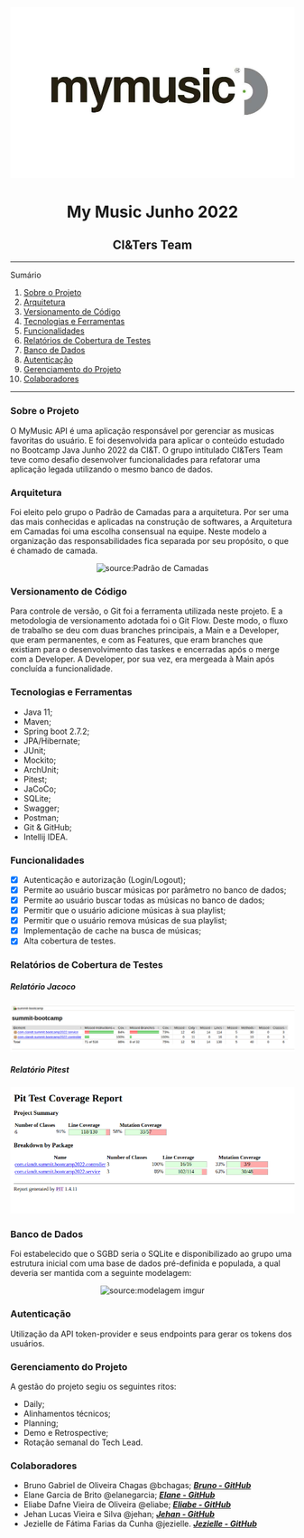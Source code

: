

<div align="center"><img src="images/mymusic_logo.jpg" title="source:my music" /></div>

<div align="center"><h1>My Music Junho 2022</h1>  </div>
<div align="center"><h2> CI&Ters Team </h2>   </div>

*******
Sumário
1. [Sobre o Projeto](#sobreOProgeto)
2. [Arquitetura](#arquitetura)
3. [Versionamento de Código](#versionamentoDeCodigo)
4. [Tecnologias e Ferramentas](#tecnologiasEFerramentas)
5. [Funcionalidades](#funcionalidades)
6. [Relatórios de Cobertura de Testes](#CoberturaDeTestes)
7. [Banco de Dados](#BancoDeDados)
8. [Autenticação](#autenticacao)
9. [Gerenciamento do Projeto](#gerenciamentoDoProjeto)
10. [Colaboradores](#colaboradores)

*******

<div id='sobreOProgeto'/> 
<h3> Sobre o Projeto </h3>

O MyMusic API é uma aplicação responsável por gerenciar as musicas favoritas do usuário. 
E foi desenvolvida para aplicar o conteúdo estudado no Bootcamp Java Junho 2022 da CI&T. 
O grupo intitulado CI&Ters Team teve como desafio desenvolver funcionalidades para refatorar uma aplicação legada utilizando o mesmo banco de dados.

<div id='arquitetura'/> 
<h3> Arquitetura </h3>

Foi eleito pelo grupo o Padrão de Camadas para a arquitetura. Por ser uma das mais conhecidas e aplicadas na construção de softwares, a Arquitetura em Camadas foi uma escolha consensual na equipe.
Neste modelo a organização das responsabilidades fica separada por seu propósito, o que é chamado de camada.

<div align="center"><img src="https://1.bp.blogspot.com/-rETQcIDxSk8/XYRNiAc886I/AAAAAAAAA-I/EQv8YL_7BmAlHe29teIvZKsjO7PdAzGowCLcBGAsYHQ/s1600/layers.png" title="source:Padrão de Camadas" /></div>

<div id='versionamentoDeCodigo'/> 
<h3> Versionamento de Código </h3>

Para controle de versão, o Git foi a ferramenta utilizada neste projeto. E a metodologia de versionamento adotada foi o Git Flow. Deste modo, o fluxo de trabalho se deu com duas branches principais, a Main e a Developer, que eram permanentes, e com as Features, que eram branches que existiam para o desenvolvimento das taskes e encerradas após o merge com a Developer. A Developer, por sua vez, era mergeada à Main após concluída a funcionalidade.

<div id='tecnologiasEFerramentas'/> 
<h3> Tecnologias e Ferramentas </h3>

* Java 11;
* Maven;
* Spring boot 2.7.2;
* JPA/Hibernate;
* JUnit;
* Mockito;
* ArchUnit;
* Pitest;
* JaCoCo;
* SQLite;
* Swagger;
* Postman;
* Git & GitHub;
* Intellij IDEA.

<div id='funcionalidades'/> 
<h3> Funcionalidades </h3>

- [x] Autenticação e autorização (Login/Logout);
- [x] Permite ao usuário buscar músicas por parâmetro no banco de dados;
- [x] Permite ao usuário buscar todas as músicas no banco de dados;
- [x] Permitir que o usuário adicione músicas à sua playlist;
- [x] Permitir que o usuário remova músicas de sua playlist;
- [x] Implementação de cache na busca de músicas;
- [x] Alta cobertura de testes.

<div id='CoberturaDeTestes'/> 
<h3> Relatórios de Cobertura de Testes </h3>
<h5> Relatório Jacoco</h5>
<div align="center"><img src="images/relatorioJaCoCo.png" title="source:relatório jacoco" /></div>
<h5> Relatório Pitest</h5>
<div align="center"><img src="images/relatorioPitest.png" title="source:relatório pitest" /></div>

<div id='BancoDeDados'/> 
<h3> Banco de Dados </h3>

Foi estabelecido que o SGBD seria o SQLite e disponibilizado ao grupo uma estrutura inicial com uma base de dados pré-definida e populada, a qual deveria ser mantida com a seguinte modelagem:
<div align="center"><img src="https://i.imgur.com/yfMGrur.png" title="source:modelagem imgur" /></div>

<div id='autenticacao'/> 
<h3> Autenticação </h3>

Utilização da API token-provider e seus endpoints para gerar os tokens dos usuários.

<div id='gerenciamentoDoProjeto'/> 
<h3> Gerenciamento do Projeto </h3>

A gestão do projeto segiu os seguintes ritos:

* Daily;
* Alinhamentos técnicos;
* Planning;
* Demo e Retrospective;
* Rotação semanal do Tech Lead.

<div id='colaboradores'/> 
<h3> Colaboradores </h3>

* Bruno Gabriel de Oliveira Chagas @bchagas;  **[*Bruno - GitHub*](https://github.com/bchagas99)**
* Elane Garcia de Brito @elanegarcia; **[*Elane - GitHub*](https://github.com/garciaelane)**
* Eliabe Dafne Vieira de Oliveira @eliabe; **[*Eliabe -  GitHub*](https://github.com/eliabe-ciandt)**
* Jehan Lucas Vieira e Silva @jehan; **[*Jehan - GitHub*](https://github.com/Jehanlucas)**
* Jezielle de Fátima Farias da Cunha @jezielle. **[*Jezielle - GitHub*](https://github.com/jezielleciandt)**
